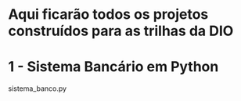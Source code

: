 # Aqui ficarão todos os projetos construídos para as trilhas da DIO

# 1 - Sistema Bancário em Python
sistema_banco.py
